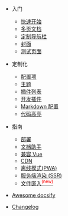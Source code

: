 * 入门
  
  * [快速开始](zh-cn/quickstart.md)
  * [多页文档](zh-cn/more-pages.md)
  * [定制导航栏](zh-cn/custom-navbar.md)
  * [封面](zh-cn/cover.md)
  * [测试页面](zh-cn/jkfda.md)
 
* 定制化
  
  * [配置项](zh-cn/configuration.md)
  * [主题](zh-cn/themes.md)
  * [插件列表](zh-cn/plugins.md)
  * [开发插件](zh-cn/write-a-plugin.md)
  * [Markdown 配置](zh-cn/markdown.md)
  * [代码高亮](zh-cn/language-highlight.md)

* 指南
  
  * [部署](zh-cn/deploy.md)
  * [文档助手](zh-cn/helpers.md)
  * [兼容 Vue](zh-cn/vue.md)
  * [CDN](zh-cn/cdn.md)
  * [离线模式(PWA)](zh-cn/pwa.md)
  * [服务端渲染 (SSR)](zh-cn/ssr.md)
  * [文件嵌入<sup style="color:red">(new)<sup>](zh-cn/embed-files.md)

* [Awesome docsify](zh-cn/awesome.md)

* [Changelog](zh-cn/changelog.md)
